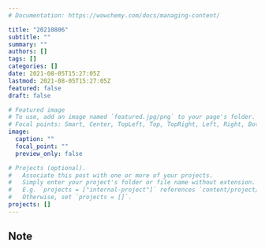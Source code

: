 ```yaml
---
# Documentation: https://wowchemy.com/docs/managing-content/

title: "20210806"
subtitle: ""
summary: ""
authors: []
tags: []
categories: []
date: 2021-08-05T15:27:05Z
lastmod: 2021-08-05T15:27:05Z
featured: false
draft: false

# Featured image
# To use, add an image named `featured.jpg/png` to your page's folder.
# Focal points: Smart, Center, TopLeft, Top, TopRight, Left, Right, BottomLeft, Bottom, BottomRight.
image:
  caption: ""
  focal_point: ""
  preview_only: false

# Projects (optional).
#   Associate this post with one or more of your projects.
#   Simply enter your project's folder or file name without extension.
#   E.g. `projects = ["internal-project"]` references `content/project/deep-learning/index.md`.
#   Otherwise, set `projects = []`.
projects: []
---
```


## Note

